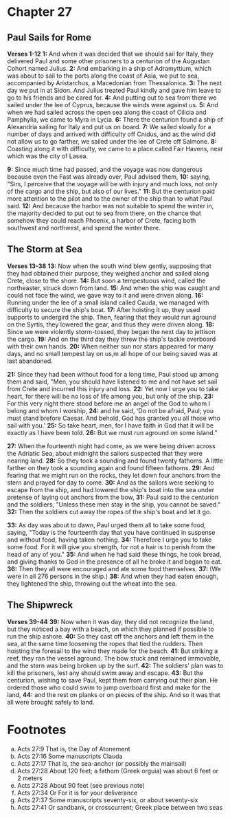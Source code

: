 # Chapter 27
## Paul Sails for Rome
**Verses 1-12**
**1:** And when it was decided that we should sail for Italy, they delivered Paul and some other prisoners to a centurion of the Augustan Cohort named Julius.
**2:** And embarking in a ship of Adramyttium, which was about to sail to the ports along the coast of Asia, we put to sea, accompanied by Aristarchus, a Macedonian from Thessalonica.
**3:** The next day we put in at Sidon. And Julius treated Paul kindly and gave him leave to go to his friends and be cared for.
**4:** And putting out to sea from there we sailed under the lee of Cyprus, because the winds were against us.
**5:** And when we had sailed across the open sea along the coast of Cilicia and Pamphylia, we came to Myra in Lycia.
**6:** There the centurion found a ship of Alexandria sailing for Italy and put us on board.
**7:** We sailed slowly for a number of days and arrived with difficulty off Cnidus, and as the wind did not allow us to go farther, we sailed under the lee of Crete off Salmone.
**8:** Coasting along it with difficulty, we came to a place called Fair Havens, near which was the city of Lasea.

**9:** Since much time had passed, and the voyage was now dangerous because even the Fast was already over, Paul advised them,
**10:** saying, "Sirs, I perceive that the voyage will be with injury and much loss, not only of the cargo and the ship, but also of our lives."
**11:** But the centurion paid more attention to the pilot and to the owner of the ship than to what Paul said.
**12:** And because the harbor was not suitable to spend the winter in, the majority decided to put out to sea from there, on the chance that somehow they could reach Phoenix, a harbor of Crete, facing both southwest and northwest, and spend the winter there.

## The Storm at Sea
**Verses 13-38**
**13:** Now when the south wind blew gently, supposing that they had obtained their purpose, they weighed anchor and sailed along Crete, close to the shore.
**14:** But soon a tempestuous wind, called the northeaster, struck down from land.
**15:** And when the ship was caught and could not face the wind, we gave way to it and were driven along.
**16:** Running under the lee of a small island called Cauda, we managed with difficulty to secure the ship's boat.
**17:** After hoisting it up, they used supports to undergird the ship. Then, fearing that they would run aground on the Syrtis, they lowered the gear, and thus they were driven along.
**18:** Since we were violently storm-tossed, they began the next day to jettison the cargo.
**19:** And on the third day they threw the ship's tackle overboard with their own hands.
**20:** When neither sun nor stars appeared for many days, and no small tempest lay on us,m all hope of our being saved was at last abandoned.

**21:** Since they had been without food for a long time, Paul stood up among them and said, "Men, you should have listened to me and not have set sail from Crete and incurred this injury and loss.
**22:** Yet now I urge you to take heart, for there will be no loss of life among you, but only of the ship.
**23:** For this very night there stood before me an angel of the God to whom I belong and whom I worship,
**24:** and he said, 'Do not be afraid, Paul; you must stand brefore Caesar. And behold, God has granted you all those who sail with you.'
**25:** So take heart, men, for I have faith in God that it will be exactly as I have been told.
**26:** But we must run aground on some island."

**27:** When the fourteenth night had come, as we were being driven across the Adriatic Sea, about midnight the sailors suspected that they were nearing land.
**28:** So they took a sounding and found twenty fathoms. A little farther on they took a sounding again and found fifteen fathoms.
**29:** And fearing that we might run on the rocks, they let down four anchors from the stern and prayed for day to come.
**30:** And as the sailors were seeking to escape from the ship, and had lowered the ship's boat into the sea under pretense of laying out anchors from the bow,
**31:** Paul said to the centurion and the soldiers, "Unless these men stay in the ship, you cannot be saved."
**32:** Then the soldiers cut away the ropes of the ship's boat and let it go.

**33:** As day was about to dawn, Paul urged them all to take some food, saying, "Today is the fourteenth day that you have continued in suspense and without food, having taken nothing.
**34:** Therefore I urge you to take some food. For it will give you strength, for not a hair is to perish from the head of any of you."
**35:** And when he had said these things, he took bread, and giving thanks to God in the presence of all he broke it and began to eat.
**36:** Then they all were encouraged and ate some food themselves.
**37:** (We were in all 276 persons in the ship.)
**38:** And when they had eaten enough, they lightened the ship, throwing out the wheat into the sea.

## The Shipwreck
**Verses 39-44**
**39:** Now when it was day, they did not recognize the land, but they noticed a bay with a beach, on which they planned if possible to run the ship ashore.
**40:** So they cast off the anchors and left them in the sea, at the same time loosening the ropes that tied the rudders. Then hoisting the foresail to the wind they made for the beach.
**41:** But striking a reef, they ran the vessel aground. The bow stuck and remained immovable, and the stern was being broken up by the surf.
**42:** The soldiers' plan was to kill the prisoners, lest any should swim away and escape.
**43:** But the centurion, wishing to save Paul, kept them from carrying out their plan. He ordered those who could swim to jump overboard first and make for the land,
**44:** and the rest on planks or on pieces of the ship. And so it was that all were brought safely to land.

# Footnotes
<ol type='a'>
	<li>Acts 27:9 That is, the Day of Atonement</li>
	<li>Acts 27:16 Some manuscripts Clauda</li>
	<li>Acts 27:17 That is, the sea-anchor (or possibly the mainsail)</li>
	<li>Acts 27:28 About 120 feet; a fathom (Greek orguia) was about 6 feet or 2 meters</li>
	<li>Acts 27:28 About 90 feet (see previous note)</li>
	<li>Acts 27:34 Or For it is for your deliverance</li>
	<li>Acts 27:37 Some manuscripts seventy-six, or about seventy-six</li>
	<li>Acts 27:41 Or sandbank, or crosscurrent; Greek place between two seas</li>
</ol>
